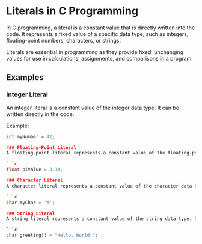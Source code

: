 # Literals in C Programming

In C programming, a literal is a constant value that is directly written into the code. It represents a fixed value of a specific data type, such as integers, floating-point numbers, characters, or strings.

Literals are essential in programming as they provide fixed, unchanging values for use in calculations, assignments, and comparisons in a program.

## Examples

### Integer Literal

An integer literal is a constant value of the integer data type. It can be written directly in the code.

Example:
```c
int myNumber = 42;

### Floating-Point Literal
A floating-point literal represents a constant value of the floating-point data type (e.g., float or double).

```c
float piValue = 3.14;

### Character Literal
A character literal represents a constant value of the character data type. It is enclosed in single quotes.

```c
char myChar = 'A';

### String Literal
A string literal represents a constant value of the string data type. It is a sequence of characters enclosed in double quotes.

```c
char greeting[] = "Hello, World!";



